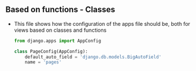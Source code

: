 
## Based on functions - Classes

- This file shows how the configuration of the apps file should be, both for views based on classes and functions
	```python
	from django.apps import AppConfig 

	class PageConfig(AppConfig): 
		default_auto_field = 'django.db.models.BigAutoField' 
		name = 'pages'
	```

